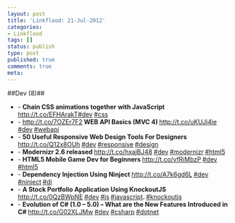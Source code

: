```yaml
---
layout: post
title: 'Linkflood: 21-Jul-2012'
categories:
- Linkflood
tags: []
status: publish
type: post
published: true
comments: true
meta:
---
```

##Dev (8)##

<ul>
  <li>- <strong>Chain CSS animations together with JavaScript </strong><a href='http://t.co/EFHArakT'>http://t.co/EFHArakT</a><a href="http://twitter.com/search/%23dev">#dev</a><strong> </strong><a href="http://twitter.com/search/%23css">#css</a><strong></strong>
  </li>
  <li>- <strong></strong><a href='http://t.co/7OZEr7F2'>http://t.co/7OZEr7F2</a><strong> WEB API Basics (MVC 4) </strong><a href='http://t.co/uKUJi4ie'>http://t.co/uKUJi4ie</a><strong> </strong><a href="http://twitter.com/search/%23dev">#dev</a><strong> </strong>
    <a
    href="http://twitter.com/search/%23webapi">#webapi</a><strong></strong>
  </li>
  <li>- <strong>50 Useful Responsive Web Design Tools For Designers </strong><a href='http://t.co/Q12x8OUh'>http://t.co/Q12x8OUh</a><strong> </strong><a href="http://twitter.com/search/%23dev">#dev</a><strong> </strong><a href="http://twitter.com/search/%23responsive">#responsive</a><strong> </strong>
    <a
    href="http://twitter.com/search/%23design">#design</a><strong></strong>
  </li>
  <li>- <strong>Modernizr 2.6 released </strong><a href='http://t.co/hxajBJ48'>http://t.co/hxajBJ48</a><strong> </strong><a href="http://twitter.com/search/%23dev">#dev</a><strong> </strong><a href="http://twitter.com/search/%23modernizr">#modernizr</a><strong> </strong>
    <a
    href="http://twitter.com/search/%23html5">#html5</a><strong></strong>
  </li>
  <li>- <strong>HTML5 Mobile Game Dev for Beginners </strong><a href='http://t.co/vfRiMbzP'>http://t.co/vfRiMbzP</a><strong> </strong><a href="http://twitter.com/search/%23dev">#dev</a><strong> </strong><a href="http://twitter.com/search/%23html5">#html5</a><strong></strong>
  </li>
  <li>- <strong>Dependency Injection Using Ninject </strong><a href='http://t.co/A7k6gd6L'>http://t.co/A7k6gd6L</a><strong> </strong><a href="http://twitter.com/search/%23dev">#dev</a><strong> </strong><a href="http://twitter.com/search/%23ninject">#ninject</a><strong> </strong>
    <a
    href="http://twitter.com/search/%23di">#di</a><strong></strong>
  </li>
  <li>- <strong>A Stock Portfolio Application Using KnockoutJS </strong><a href='http://t.co/0QzBWpNE'>http://t.co/0QzBWpNE</a><strong> </strong><a href="http://twitter.com/search/%23dev">#dev</a><strong> </strong><a href="http://twitter.com/search/%23js">#js</a><strong> </strong>
    <a
    href="http://twitter.com/search/%23javascript">#javascript</a><strong>. </strong><a href="http://twitter.com/search/%23knockoutjs">#knockoutjs</a><strong></strong>
  </li>
  <li>- <strong>Evolution of C# (1.0 – 5.0) – What are the New Features Introduced in C# </strong><a href='http://t.co/G02XLJMw'>http://t.co/G02XLJMw</a><strong> </strong><a href="http://twitter.com/search/%23dev">#dev</a><strong> </strong><a href="http://twitter.com/search/%23csharp">#csharp</a><strong> </strong>
    <a
    href="http://twitter.com/search/%23dotnet">#dotnet</a><strong></strong>
  </li>
</ul>
